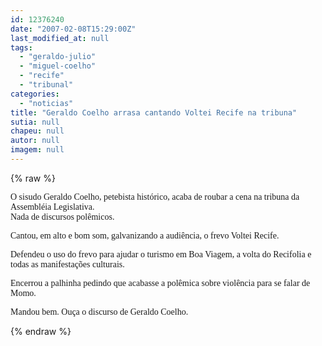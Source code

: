 ```yaml
---
id: 12376240
date: "2007-02-08T15:29:00Z"
last_modified_at: null
tags:
  - "geraldo-julio"
  - "miguel-coelho"
  - "recife"
  - "tribunal"
categories:
  - "noticias"
title: "Geraldo Coelho arrasa cantando Voltei Recife na tribuna"
sutia: null
chapeu: null
autor: null
imagem: null
---
```

{% raw %}
<p><P><FONT face=Verdana>O sisudo Geraldo Coelho, petebista histórico, acaba de roubar a cena na tribuna da Assembléia Legislativa.<BR>Nada de discursos polêmicos.</FONT></P></p>
<p><P><FONT face=Verdana>Cantou, em alto e bom som, galvanizando a audiência, o frevo Voltei Recife.</FONT></P></p>
<p><P><FONT face=Verdana>Defendeu o uso do frevo para ajudar o turismo em Boa Viagem, a volta do Recifolia e todas as manifestações culturais.</FONT></P></p>
<p><P><FONT face=Verdana>Encerrou a palhinha pedindo que&nbsp;acabasse a polêmica sobre violência para se falar de Momo.</FONT></P></p>
<p><P><FONT face=Verdana>Mandou bem. Ouça o discurso de Geraldo Coelho.</FONT></P> </p>
{% endraw %}